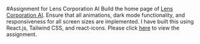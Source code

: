 #Assignment for Lens Corporation AI
Build the home page of <a href="https://lenscorp.ai/">Lens Corporation AI</a>. Ensure that all animations, dark mode functionality, and responsiveness for all screen sizes are implemented. I have built this using React.js, Tailwind CSS, and react-icons. Please click <a href="https://lens-corporation-nxsb76sh7-rittik24s-projects.vercel.app/">here</a> to view the assignment.

